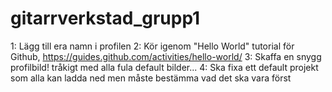# gitarrverkstad_grupp1

1: Lägg till era namn i profilen
2: Kör igenom "Hello World" tutorial för Github, https://guides.github.com/activities/hello-world/
3: Skaffa en snygg profilbild! tråkigt med alla fula default bilder...
4: Ska fixa ett default projekt som alla kan ladda ned men måste bestämma vad det ska vara först
